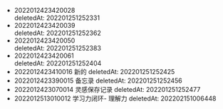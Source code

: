- 2022012423420028 <div> deletedAt: 202201251252331
- 2022012423420039 <div> deletedAt: 202201251252362
- 2022012423420050 <div> deletedAt: 202201251252383
- 2022012423420061 <div> deletedAt: 202201251252404
- 2022012423410016 新的 deletedAt: 202201251252425
- 2022012423390015 备忘录 deletedAt: 202201251252456
- 2022012423070014 灵感保存记录 deletedAt: 202201251252477
- 2022012513010012  学习力闭环- 理解力 deletedAt: 202202151006448